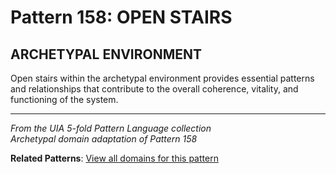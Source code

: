 # Pattern 158: OPEN STAIRS

## ARCHETYPAL ENVIRONMENT

Open stairs within the archetypal environment provides essential patterns and relationships that contribute to the overall coherence, vitality, and functioning of the system.

---

*From the UIA 5-fold Pattern Language collection*  
*Archetypal domain adaptation of Pattern 158*

**Related Patterns**: [View all domains for this pattern](../../UIA/md/T158%20OPEN%20STAIRS.md)
